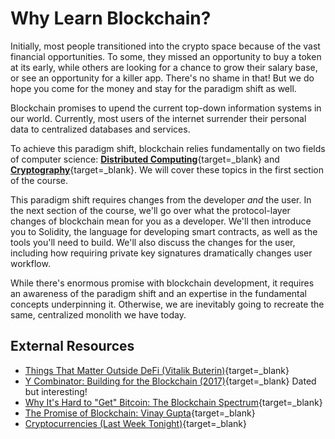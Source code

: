 # Why Learn Blockchain?

Initially, most people transitioned into the crypto space because of the vast financial opportunities. To some, they missed an opportunity to buy a token at its early, while others are looking for a chance to grow their salary base, or see an opportunity for a killer app. There's no shame in that! But we do hope you come for the money and stay for the paradigm shift as well.

Blockchain promises to upend the current top-down information systems in our world. Currently, most users of the internet surrender their personal data to centralized databases and services.

To achieve this paradigm shift, blockchain relies fundamentally on two fields of computer science: [**Distributed Computing**](https://en.wikipedia.org/wiki/Distributed_computing){target=\_blank} and [**Cryptography**](https://en.wikipedia.org/wiki/Cryptography){target=\_blank}. We will cover these topics in the first section of the course.

This paradigm shift requires changes from the developer _and_ the user. In the next section of the course, we'll go over what the protocol-layer changes of blockchain mean for you as a developer. We'll then introduce you to Solidity, the language for developing smart contracts, as well as the tools you'll need to build. We'll also discuss the changes for the user, including how requiring private key signatures dramatically changes user workflow.

While there's enormous promise with blockchain development, it requires an awareness of the paradigm shift and an expertise in the fundamental concepts underpinning it. Otherwise, we are inevitably going to recreate the same, centralized monolith we have today.

## External Resources

- [Things That Matter Outside DeFi (Vitalik Buterin)](https://www.youtube.com/watch?v=oLsb7clrXMQ){target=\_blank}
- [Y Combinator: Building for the Blockchain (2017)](https://blog.ycombinator.com/building-for-the-blockchain/){target=\_blank} Dated but interesting!
- [Why It's Hard to "Get" Bitcoin: The Blockchain Spectrum](https://unchained-capital.com/blog/blockchain-spectrum/){target=\_blank}
- [The Promise of Blockchain: Vinay Gupta](https://vimeo.com/161183966){target=\_blank}
- [Cryptocurrencies (Last Week Tonight)](https://www.youtube.com/watch?v=g6iDZspbRMg){target=\_blank}

